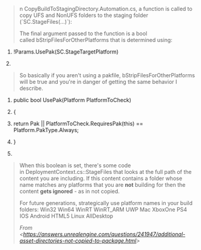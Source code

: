 > n CopyBuildToStagingDirectory.Automation.cs, a function is called to copy UFS and NonUFS folders to the staging folder (\`SC.StageFiles(...)\`):
>
> The final argument passed to the function is a bool called bStripFilesForOtherPlatforms that is determined using:

1.  !Params.UsePak(SC.StageTargetPlatform)

<!-- -->

​ 2.

> So basically if you aren't using a pakfile, bStripFilesForOtherPlatforms will be true and you're in danger of getting the same behavior I describe.

1.  public bool UsePak(Platform PlatformToCheck)

<!-- -->

2. {

<!-- -->

3. return Pak || PlatformToCheck.RequiresPak(this) == Platform.PakType.Always;

<!-- -->

4. }

<!-- -->

5.

> When this boolean is set, there's some code in DeploymentContext.cs::StageFiles that looks at the full path of the content you are including. If this content contains a folder whose name matches any platforms that you are **not** building for then the content **gets ignored** - as in not copied.
>
> For future generations, strategically use platform names in your build folders: Win32 Win64 WinRT WinRT_ARM UWP Mac XboxOne PS4 IOS Android HTML5 Linux AllDesktop
>
> _From &lt;<https://answers.unrealengine.com/questions/241947/additional-asset-directories-not-copied-to-package.html>&gt;_
